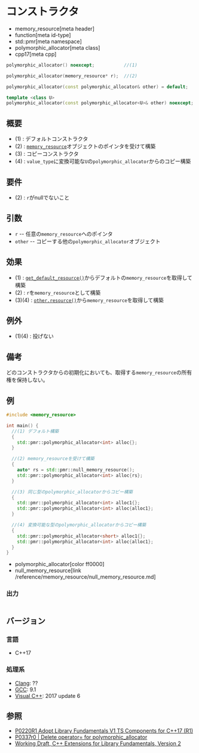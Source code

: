 # コンストラクタ
* memory_resource[meta header]
* function[meta id-type]
* std::pmr[meta namespace]
* polymorphic_allocator[meta class]
* cpp17[meta cpp]

```cpp
polymorphic_allocator() noexcept;           //(1)

polymorphic_allocator(memory_resource* r);  //(2)

polymorphic_allocator(const polymorphic_allocator& other) = default;    //(3)

template <class U>
polymorphic_allocator(const polymorphic_allocator<U>& other) noexcept;  //(4)
```

## 概要
- (1) : デフォルトコンストラクタ
- (2) : [`memory_resource`](/reference/memory_resource/memory_resource.md)オブジェクトのポインタを受けて構築
- (3) : コピーコンストラクタ
- (4) : `value_type`に変換可能な`U`の`polymorphic_allocator`からのコピー構築

## 要件
- (2) : `r`がnullでないこと

## 引数
- `r` -- 任意の`memory_resource`へのポインタ
- `other` -- コピーする他の`polymorphic_allocator`オブジェクト

## 効果
- (1) : [`get_default_resource()`](/reference/memory_resource/get_default_resource.md)からデフォルトの`memory_resource`を取得して構築
- (2) : `r`を`memory_resource`として構築
- (3)(4) : [`other.resource()`](resource.md)から`memory_resource`を取得して構築

## 例外
- (1)(4) : 投げない

## 備考
どのコンストラクタからの初期化においても、取得する`memory_resource`の所有権を保持しない。

## 例
```cpp example
#include <memory_resource>

int main() {
  //(1) デフォルト構築
  {
    std::pmr::polymorphic_allocator<int> alloc{};
  }

  //(2) memory_resourceを受けて構築
  {
    auto* rs = std::pmr::null_memory_resource();
    std::pmr::polymorphic_allocator<int> alloc{rs};
  }

  //(3) 同じ型のpolymorphic_allocatorからコピー構築
  {
    std::pmr::polymorphic_allocator<int> alloc1{};
    std::pmr::polymorphic_allocator<int> alloc{alloc1};
  }

  //(4) 変換可能な型のpolymorphic_allocatorからコピー構築
  {
    std::pmr::polymorphic_allocator<short> alloc1{};
    std::pmr::polymorphic_allocator<int> alloc{alloc1};
  }
}
```
* polymorphic_allocator[color ff0000]
* null_memory_resource[link /reference/memory_resource/null_memory_resource.md]

### 出力
```
```

## バージョン
### 言語
- C++17

### 処理系
- [Clang](/implementation.md#clang): ??
- [GCC](/implementation.md#gcc): 9.1
- [Visual C++](/implementation.md#visual_cpp): 2017 update 6

## 参照
- [P0220R1 Adopt Library Fundamentals V1 TS Components for C++17 (R1)](http://www.open-std.org/jtc1/sc22/wg21/docs/papers/2016/p0220r1.html)
- [P0337r0 | Delete operator= for polymorphic_allocator](http://www.open-std.org/jtc1/sc22/wg21/docs/papers/2016/p0337r0.html)
- [Working Draft, C++ Extensions for Library Fundamentals, Version 2](http://www.open-std.org/jtc1/sc22/wg21/docs/papers/2015/n4562.html#memory.resource.synop)